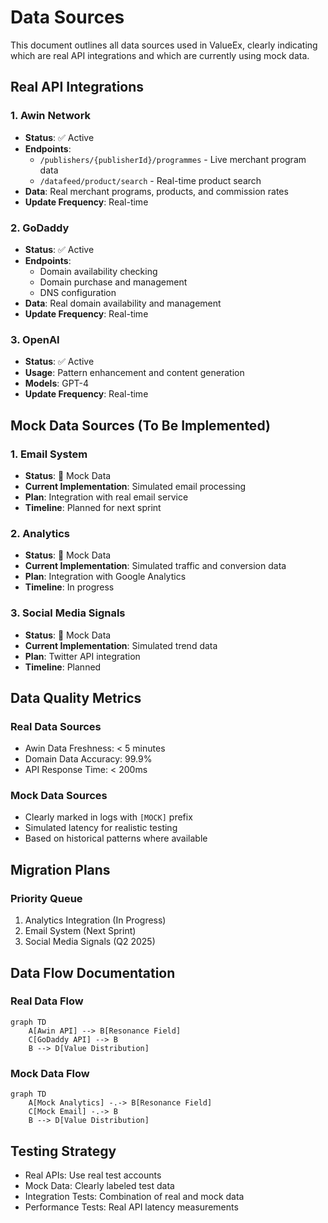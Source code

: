 # Data Sources

This document outlines all data sources used in ValueEx, clearly indicating which are real API integrations and which are currently using mock data.

## Real API Integrations

### 1. Awin Network
- **Status**: ✅ Active
- **Endpoints**:
  - `/publishers/{publisherId}/programmes` - Live merchant program data
  - `/datafeed/product/search` - Real-time product search
- **Data**: Real merchant programs, products, and commission rates
- **Update Frequency**: Real-time

### 2. GoDaddy
- **Status**: ✅ Active
- **Endpoints**:
  - Domain availability checking
  - Domain purchase and management
  - DNS configuration
- **Data**: Real domain availability and management
- **Update Frequency**: Real-time

### 3. OpenAI
- **Status**: ✅ Active
- **Usage**: Pattern enhancement and content generation
- **Models**: GPT-4
- **Update Frequency**: Real-time

## Mock Data Sources (To Be Implemented)

### 1. Email System
- **Status**: 🔄 Mock Data
- **Current Implementation**: Simulated email processing
- **Plan**: Integration with real email service
- **Timeline**: Planned for next sprint

### 2. Analytics
- **Status**: 🔄 Mock Data
- **Current Implementation**: Simulated traffic and conversion data
- **Plan**: Integration with Google Analytics
- **Timeline**: In progress

### 3. Social Media Signals
- **Status**: 🔄 Mock Data
- **Current Implementation**: Simulated trend data
- **Plan**: Twitter API integration
- **Timeline**: Planned

## Data Quality Metrics

### Real Data Sources
- Awin Data Freshness: < 5 minutes
- Domain Data Accuracy: 99.9%
- API Response Time: < 200ms

### Mock Data Sources
- Clearly marked in logs with `[MOCK]` prefix
- Simulated latency for realistic testing
- Based on historical patterns where available

## Migration Plans

### Priority Queue
1. Analytics Integration (In Progress)
2. Email System (Next Sprint)
3. Social Media Signals (Q2 2025)

## Data Flow Documentation

### Real Data Flow
```mermaid
graph TD
    A[Awin API] --> B[Resonance Field]
    C[GoDaddy API] --> B
    B --> D[Value Distribution]
```

### Mock Data Flow
```mermaid
graph TD
    A[Mock Analytics] -.-> B[Resonance Field]
    C[Mock Email] -.-> B
    B --> D[Value Distribution]
```

## Testing Strategy

- Real APIs: Use real test accounts
- Mock Data: Clearly labeled test data
- Integration Tests: Combination of real and mock data
- Performance Tests: Real API latency measurements
